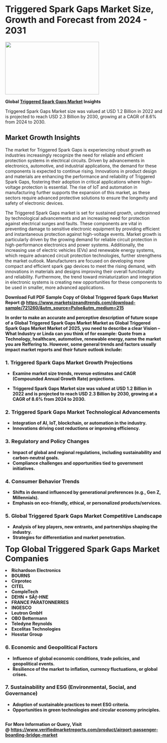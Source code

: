 <H1>Triggered Spark Gaps Market Size, Growth and Forecast from 2024 - 2031</H1><img class="aligncenter size-medium wp-image-584254" src="https://thirdeyenews.in/wp-content/uploads/2024/09/Global-Market-Research-300x168.jpeg" alt="" width="300" height="168" /><p><strong>Global&nbsp;<a href="https://www.marketsizeandtrends.com/download-sample/721260/&amp;utm_source=Pulse&amp;utm_medium=215">Triggered Spark Gaps Market</a> Insights</strong></p><p>Triggered Spark Gaps Market size was valued at USD 1.2 Billion in 2022 and is projected to reach USD 2.3 Billion by 2030, growing at a CAGR of 8.6% from 2024 to 2030.</p><p><h2>Market Growth Insights</h2> <p>The market for Triggered Spark Gaps is experiencing robust growth as industries increasingly recognize the need for reliable and efficient protection systems in electrical circuits. Driven by advancements in electronics, automotive, and industrial applications, the demand for these components is expected to continue rising. Innovations in product design and materials are enhancing the performance and reliability of Triggered Spark Gaps, fostering their adoption in critical applications where high-voltage protection is essential. The rise of IoT and automation in manufacturing further supports the expansion of this market, as these sectors require advanced protective solutions to ensure the longevity and safety of electronic devices.</p> <p><strong></strong></p> <p>The Triggered Spark Gaps market is set for sustained growth, underpinned by technological advancements and an increasing need for protection against electrical surges and faults. These components are vital in preventing damage to sensitive electronic equipment by providing efficient and instantaneous protection against high-voltage events. Market growth is particularly driven by the growing demand for reliable circuit protection in high-performance electronics and power systems. Additionally, the increasing use of electric vehicles (EVs) and renewable energy systems, which require advanced circuit protection technologies, further strengthens the market outlook. Manufacturers are focused on developing more compact and efficient spark gap devices to meet the rising demand, with innovations in materials and designs improving their overall functionality and reliability. Furthermore, the trend toward miniaturization and integration in electronic systems is creating new opportunities for these components to be used in smaller, more advanced applications.</p> <p><strong></p><p><span class=""><strong>Download Full PDF Sample Copy of Global Triggered Spark Gaps Market Report</strong> @ <a href="https://www.marketsizeandtrends.com/download-sample/721260/&amp;utm_source=Pulse&amp;utm_medium=215" target="_blank">https://www.marketsizeandtrends.com/download-sample/721260/&amp;utm_source=Pulse&amp;utm_medium=215</a></span></p><p>In order to make an accurate and perceptive description of future scope of a Global&nbsp;Triggered Spark Gaps Market Market as Global&nbsp;Triggered Spark Gaps Market Market of 2025, you need to describe a clear Vision &ndash; What Industry or Linda can you think of for example: Quote from a Technology, healthcare, automotive, renewable energy, name the market you are Reffering to. However, some general trends and factors usually impact market reports and their future outlook include:</p><h3>1.&nbsp;<strong>Triggered Spark Gaps Market Growth Projections</strong></h3><ul><li>Examine market size trends, revenue estimates and CAGR (Compounded Annual Growth Rate) projections.</li><li><p>Triggered Spark Gaps Market size was valued at USD 1.2 Billion in 2022 and is projected to reach USD 2.3 Billion by 2030, growing at a CAGR of 8.6% from 2024 to 2030.</p></li></ul><h3>2.&nbsp;<strong>Triggered Spark Gaps Market Technological Advancements</strong></h3><ul><li>Integration of AI, IoT, blockchain, or automation in the industry.</li><li>Innovations driving cost reductions or improving efficiency.</li></ul><h3>3.&nbsp;<strong>Regulatory and Policy Changes</strong></h3><ul><li>Impact of global and regional regulations, including sustainability and carbon-neutral goals.</li><li>Compliance challenges and opportunities tied to government initiatives.</li></ul><h3>4.&nbsp;<strong>Consumer Behavior Trends</strong></h3><ul><li>Shifts in demand influenced by generational preferences (e.g., Gen Z, Millennials).</li><li>Emphasis on eco-friendly, ethical, or personalized products/services.</li></ul><h3>5.&nbsp;<strong>Global Triggered Spark Gaps Market Competitive Landscape</strong></h3><ul><li>Analysis of key players, new entrants, and partnerships shaping the industry.</li><li>Strategies for differentiation and market penetration.</li></ul><p data-pm-slice="1 1 []"><span style="color: inherit; font-family: inherit; font-size: 25px;">Top Global Triggered Spark Gaps Market Companies</span></p><div class="" data-test-id=""><p><li>Richardson Electronics</li><li> BOURNS</li><li> Cirprotec</li><li> CITEL</li><li> CompleTech</li><li> DEHN + SÃƒ-HNE</li><li> FRANCE PARATONNERRES</li><li> INGESCO</li><li> Leutron GmbH</li><li> OBO Bettermann</li><li> Teledyne Reynolds</li><li> Excelitas Technologies</li><li> Hosstar Group</li></p></div><h3>6.&nbsp;<strong>Economic and Geopolitical Factors</strong></h3><ul><li>Influence of global economic conditions, trade policies, and geopolitical events.</li><li>Resilience of the market to inflation, currency fluctuations, or global crises.</li></ul><h3>7.&nbsp;<strong>Sustainability and ESG (Environmental, Social, and Governance)</strong></h3><ul><li>Adoption of sustainable practices to meet ESG criteria.</li><li>Opportunities in green technologies and circular economy principles.</li></ul><h2><strong style="font-size: 14px;">For More Information or Query, Visit @&nbsp;</strong><a style="background-color: #ffffff; font-size: 14px;" href="https://www.marketsizeandtrends.com/report/triggered-spark-gaps-market/" target="_blank">https://www.verifiedmarketreports.com/product/airport-passenger-boarding-bridge-market</a></h2>

